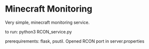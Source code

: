 <h1>Minecraft Monitoring</h1>

Very simple, minecraft monitoring service.

to run: python3 RCON_service.py

prerequirements: flask, psutil. Opened RCON port in server.properties